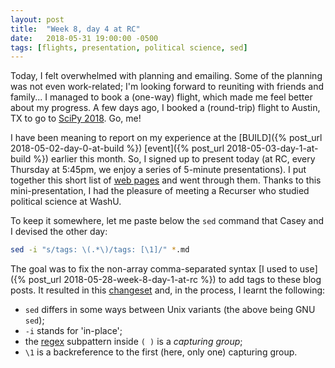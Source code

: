```yaml
---
layout: post
title:  "Week 8, day 4 at RC"
date:   2018-05-31 19:00:00 -0500
tags: [flights, presentation, political science, sed]
---
```

Today, I felt overwhelmed with planning and emailing. Some of the planning was
not even work-related; I'm looking forward to reuniting with friends and
family... I managed to book a (one-way) flight, which made me feel better
about my progress. A few days ago, I booked a (round-trip) flight to Austin, TX
to go to [SciPy 2018](https://scipy2018.scipy.org/). Go, me!

I have been meaning to report on my experience at the
[BUILD]({% post_url 2018-05-02-day-0-at-build %})
[event]({% post_url 2018-05-03-day-1-at-build %})
earlier this month. So, I signed up to present today (at RC, every Thursday at
5:45pm, we enjoy a series of 5-minute presentations). I put together this short
list of
[web pages](https://gist.github.com/mkcor/c07061e07d3c99ed4b5153621487d4de)
and went through them. Thanks to this mini-presentation, I had the pleasure of
meeting a Recurser who studied political science at WashU.

To keep it somewhere, let me paste below the `sed` command that Casey and I
devised the other day:

```bash
sed -i "s/tags: \(.*\)/tags: [\1]/" *.md
```

The goal was to fix the non-array comma-separated syntax
[I used to use]({% post_url 2018-05-28-week-8-day-1-at-rc %})
to add tags to these blog posts. It resulted in this
[changeset](https://github.com/mkcor/mkcor.github.io/commit/2bc9dfa33511cf4fb53f6974efbf39726b135c53)
and, in the process, I learnt the following:

* `sed` differs in some ways between Unix variants (the above being GNU `sed`);
* `-i` stands for 'in-place';
* the [regex](https://en.wikipedia.org/wiki/Regular_expression) subpattern
inside `( )` is a *capturing group*;
* `\1` is a backreference to the first (here, only one) capturing group.
